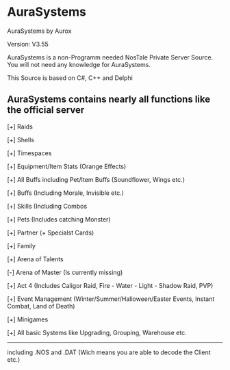 # AuraSystems
AuraSystems by Aurox

Version: V3.55

AuraSystems is a non-Programm needed NosTale Private Server Source.
You will not need any knowledge for AuraSystems.

This Source is based on C#, C++ and Delphi 

AuraSystems contains nearly all functions like the official server
---------------------------------------------------------------------------------------------

[+] Raids

[+] Shells

[+] Timespaces

[+] Equipment/Item Stats (Orange Effects)

[+] All Buffs including Pet/Item Buffs (Soundflower, Wings etc.)

[+] Buffs (Including Morale, Invisible etc.)

[+] Skills (Including Combos

[+] Pets (Includes catching Monster)

[+] Partner (+ Specialst Cards)

[+] Family

[+] Arena of Talents 

[-] Arena of Master (Is currently missing)

[+] Act 4 (Includes Caligor Raid, Fire - Water - Light - Shadow Raid, PVP)

[+] Event Management (Winter/Summer/Halloween/Easter Events, Instant Combat, Land of Death)

[+] Minigames 

[+] All basic Systems like Upgrading, Grouping, Warehouse etc.


---------------------------------------------------------------------------------------------
including .NOS and .DAT (Wich means you are able to decode the Client etc.)


